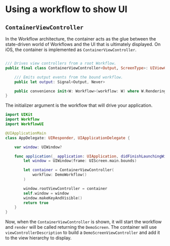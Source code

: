 # Using a workflow to show UI

## `ContainerViewController`

In the Workflow architecture, the container acts as the glue between the state-driven world of
Workflows and the UI that is ultimately displayed. On iOS, the container is implemented as
`ContainerViewController`.

```swift

/// Drives view controllers from a root Workflow.
public final class ContainerViewController<Output, ScreenType>: UIViewController where ScreenType: Screen {

    /// Emits output events from the bound workflow.
    public let output: Signal<Output, Never>

    public convenience init<W: Workflow>(workflow: W) where W.Rendering == ScreenType, W.Output == Output
}

```

The initializer argument is the workflow that will drive your application.

```swift
import UIKit
import Workflow
import WorkflowUI

@UIApplicationMain
class AppDelegate: UIResponder, UIApplicationDelegate {

    var window: UIWindow?

    func application(_ application: UIApplication, didFinishLaunchingWithOptions launchOptions: [UIApplication.LaunchOptionsKey: Any]?) -> Bool {
        let window = UIWindow(frame: UIScreen.main.bounds)

        let container = ContainerViewController(
            workflow: DemoWorkflow()
        )

        window.rootViewController = container
        self.window = window
        window.makeKeyAndVisible()
        return true
    }
}

```

Now, when the `ContainerViewController` is shown, it will start the workflow and `render` will be
called returning the `DemoScreen`. The container will use `viewControllerDescription` to build
a `DemoScreenViewController` and add it to the view hierarchy to display.
